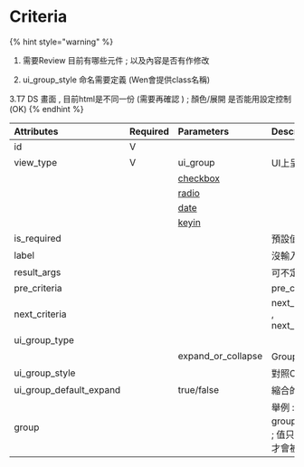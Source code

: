 # Criteria

{% hint style="warning" %}
1. 需要Review 目前有哪些元件 ; 以及內容是否有作修改

2. ui\_group\_style 命名需要定義 \(Wen會提供class名稱\)

3.T7 DS 畫面 , 目前html是不同一份 \(需要再確認 \)  ; 顏色/展開 是否能用設定控制 \(OK\)
{% endhint %}

| Attributes | Required | Parameters | Description |
| :--- | :--- | :--- | :--- |
| id | V |  |  |
| view\_type | V | ui\_group | UI上呈現的分群 |
|  |  | [checkbox](view_type-checkbox.md) |  |
|  |  | [radio](view_type-radio.md) |  |
|  |  | [date](view_type-date.md) |  |
|  |  | [keyin](view_type-key_in/) |  |
| is\_required |  |  | 預設值 = false |
| label |  |  | 沒輸入代表元件前不顯示Label |
| result\_args |  |  | 可不定義 \(系統按照\) |
| pre\_criteria |  |  | pre\_criteria="data\_type" |
| next\_criteria |  |  | next\_criteria="tab\_condition" , next\_criteria="\#radio\_result\#" |
| ui\_group\_type |  |  |  |
|  |  | expand\_or\_collapse | Group呈現縮合功能 |
| ui\_group\_style |  |  | 對照CSS要呈現什麼樣子 |
| ui\_group\_default\_expand |  | true/false | 縮合的預設值 |
| group |  |  | 舉例 :  兩個criteria都設定group="1" , 就會被放在同一行 ; 值只要相同就可 , 但要連續的才會被判斷成同一行 |



